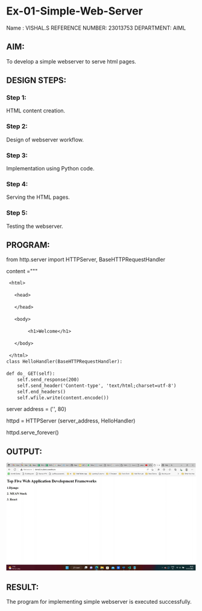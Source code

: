 # Ex-01-Simple-Web-Server
Name : VISHAL.S REFERENCE NUMBER: 23013753 DEPARTMENT: AIML

## AIM:
To develop a simple webserver to serve html pages.

## DESIGN STEPS:
### Step 1: 
HTML content creation.

### Step 2:
Design of webserver workflow.

### Step 3:
Implementation using Python code.

### Step 4:
Serving the HTML pages.

### Step 5:
Testing the webserver.

## PROGRAM:
from http.server import HTTPServer, BaseHTTPRequestHandler

 content ="""

     <html>

       <head>

       </head>

       <body>

            <h1>Welcome</h1>

       </body>

     </html>
    class HelloHandler(BaseHTTPRequestHandler):
 
    def do_ GET(self):
        self.send_response(200)
        self.send_header('Content-type', 'text/html;charset=utf-8')
        self.end_headers()
        self.wfile.write(content.encode())




server address = ('', 80) 

httpd = HTTPServer (server_address, HelloHandler)

httpd.serve_forever()

## OUTPUT:
![Alt text](image.png)


## RESULT:
The program for implementing simple webserver is executed successfully.
